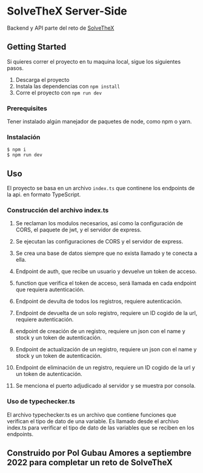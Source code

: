 # SolveTheX Server-Side 

Backend y API parte del reto de [SolveTheX](https://solvethex.com/) 

## Getting Started

Si quieres correr el proyecto en tu maquina local, sigue los siguientes pasos.
1. Descarga el proyecto
2. Instala las dependencias con `npm install`
3. Corre el proyecto con `npm run dev`



### Prerequisites

Tener instalado algún manejador de paquetes de node, como npm o yarn.

### Instalación

```
$ npm i
$ npm run dev
```

## Uso

El proyecto se basa en un archivo `index.ts` que continene los endpoints de la api. en formato TypeScript.

### Construcción del archivo index.ts
1. Se reclaman los modulos necesarios, así como la configuración de CORS, el paquete de jwt, y el servidor de express.

2. Se ejecutan las configuraciones de CORS y el servidor de express.

3. Se crea una base de datos siempre que no exista llamado y te conecta a ella.

4. Endpoint de auth, que recibe un usuario y devuelve un token de acceso.

5. function que verifica el token de acceso, será llamada en cada endpoint que requiera autenticación.

6. Endpoint de devulta de todos los registros, requiere autenticación.

7. Endpoint de devuelta de un solo registro, requiere un ID cogido de la url, requiere autenticación.

8. endpoint de creación de un registro, requiere un json con el name y stock y un token de autenticación.

9. Endpoint de actualización de un registro, requiere un json con el name y stock y un token de autenticación.

10. Endpoint de eliminación de un registro, requiere un ID cogido de la url y un token de autenticación.

11. Se menciona el puerto adjudicado al servidor y se muestra por consola.

### Uso de typechecker.ts
El archivo typechecker.ts es un archivo que contiene funciones que verifican el tipo de dato de una variable.
Es llamado desde el archivo index.ts para verificar el tipo de dato de las variables que se reciben en los endpoints.


## Construido por Pol Gubau Amores a septiembre 2022 para completar un reto de SolveTheX
